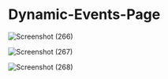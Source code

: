 # Dynamic-Events-Page


![Screenshot (266)](https://user-images.githubusercontent.com/82726693/133244137-3532cbba-d0ba-405a-aea6-47fc11d118be.png)

![Screenshot (267)](https://user-images.githubusercontent.com/82726693/133244181-efcb1698-a2ab-4c63-bed5-842bff77631f.png)

![Screenshot (268)](https://user-images.githubusercontent.com/82726693/133244244-57be4fc3-62cb-452f-bf50-66b0733a2293.png)
